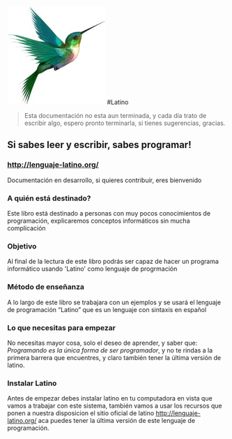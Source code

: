 ![](lat-logo-1.jpg)
#Latino 
> Esta documentación no esta aun terminada, y cada día trato de escribir algo, espero pronto terminarla, si tienes sugerencias, gracias.

## Si sabes leer y escribir, sabes programar! 

### http://lenguaje-latino.org/

Documentación en desarrollo, si quieres contribuir, eres bienvenido

### A quién está destinado?
Este libro está destinado a personas con muy pocos conocimientos de programación, explicaremos conceptos informáticos sin mucha complicación

### Objetivo
Al final de la lectura de este libro podrás ser capaz de hacer un programa informático usando 'Latino' como lenguaje de progrmación

### Método de enseñanza
A lo largo de este libro se trabajara con un ejemplos y se usará el lenguaje de programación “Latino” que es un lenguaje con sintaxis en español


### Lo que necesitas para empezar
No necesitas mayor cosa, solo el deseo de aprender, y saber que: *Programando es la única forma de ser programador*, y no te rindas a la primera barrera que encuentres, y claro también tener la última versión de latino.


### Instalar Latino
Antes de empezar debes instalar latino en tu computadora en vista que vamos a trabajar con este sistema, también vamos a usar los recursos que ponen a nuestra disposicion el sitio oficial de latino http://lenguaje-latino.org/ aca puedes tener la última versión de este lenguaje de programación.


